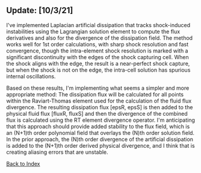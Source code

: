 ## Update: [10/3/21]

I've implemented Laplacian artificial dissipation that tracks shock-induced instabilities using the Lagrangian solution
element to compute the flux derivatives and also for the divergence of the dissipation field. The method works well for 1st
order calculations, with sharp shock resolution and fast convergence, though the intra-element shock resolution is marked with
a significant discontinuity with the edges of the shock capturing cell. When the shock aligns with the edge, the result is a
near-perfect shock capture, but when the shock is not on the edge, the intra-cell solution has spurious internal oscillations.

Based on these results, I'm implementing what seems a simpler and more appropriate method: The dissipation flux will be
calculated for all points within the Raviart-Thomas element used for the calculation of the fluid flux divergence. The
resulting dissipation flux [epsR, epsS] is then added to the physical fluid flux [fluxR, fluxS] and then the divergence of
the combined flux is calculated using the RT element divergence operator. I'm anticipating that this approach should provide
added stability to the flux field, which is an (N+1)th order polynomial field that overlays the (N)th order solution field. In
the prior approach, the (N)th order divergence of the artificial dissipation is added to the (N+1)th order derived physical
divergence, and I think that is creating aliasing errors that are unstable.

[Back to Index](../NOTES_Index.md)
